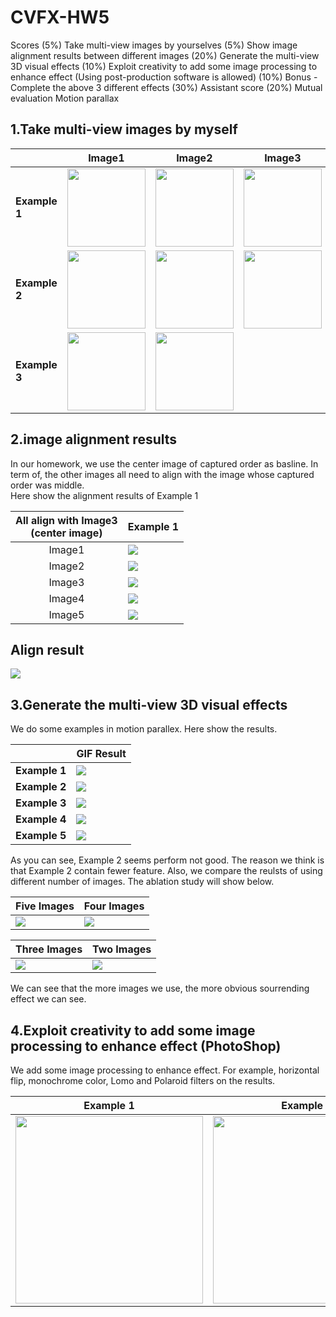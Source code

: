 # CVFX-HW5
Scores
(5%) Take multi-view images by yourselves
(5%) Show image alignment results between different images
(20%) Generate the multi-view 3D visual effects
(10%) Exploit creativity to add some image processing to enhance effect (Using post-production software is allowed)
(10%) Bonus - Complete the above 3 different effects
(30%) Assistant score
(20%) Mutual evaluation
Motion parallax
## 1.Take multi-view images by myself
|              |Image1|Image2|Image3|Image4|Image5|
|--------------|------|------|------|------|------|
|**Example 1**|<img width="125" height="125" src='src/tt1.jpg'>|<img width="125" height="125" src='src/tt2.jpg'>|<img width="125" height="125" src='src/tt3.jpg'>|<img width="125" height="125" src='src/tt4.jpg'>|<img width="125" height="125" src='src/tt5.jpg'>
|**Example 2**|<img width="125" height="125" src='src/gg1.jpg'>|<img width="125" height="125" src='src/gg2.jpg'>|<img width="125" height="125" src='src/gg3.jpg'>|<img width="125" height="125" src='src/gg4.jpg'>|
|**Example 3**|<img width="125" height="125" src='src/IMG_0065.JPG'>|<img width="125" height="125" src='src/IMG_0066.JPG'>|

## 2.image alignment results
In our homework, we use the center image of captured order as basline. In term of, the other images all need to align with the image whose captured order was middle. <br>
Here show the alignment results of Example 1 

|All align with Image3<br>(center image)|**Example 1**|
|:-------------------:|-------------|
|Image1|<img src='matching_fig/matching1.jpg'>|
|Image2|<img src='matching_fig/matching2.jpg'>|
|Image3|<img src='matching_fig/matching3.jpg'>|
|Image4|<img src='matching_fig/matching4.jpg'>|
|Image5|<img src='matching_fig/matching5.jpg'>|

## Align result
<img src='ggwp.png'>

## 3.Generate the multi-view 3D visual effects
We do some examples in motion parallex. Here show the results.

|             |**GIF Result**|
|:-----------:|--------------|
|**Example 1**|<img src='ttt.gif'>|
|**Example 2**|<img src='ggg.gif'>|
|**Example 3**|<img src='aaa.gif'>|
|**Example 4**|<img src='result_1.gif'>|
|**Example 5**|<img src='result_2.gif'>|

As you can see, Example 2 seems perform not good. The reason we think is that Example 2 contain fewer feature.
Also, we compare the reulsts of using different number of images. The ablation study will show below.

|Five Images|Four Images|
|--------------------|----------------------|
|<img src='ttt.gif'>|<img src='ttt1.gif'>|

|Three Images|Two Images|
|--------------------|----------------------|
|<img src='ttt2.gif'>|<img src='ttt3.gif'>|

We can see that the more images we use, the more obvious sourrending effect we can see.

## 4.Exploit creativity to add some image processing to enhance effect (PhotoShop)

We add some image processing to enhance effect. For example, horizontal flip, monochrome color, Lomo and Polaroid filters on the results.

|Example 1|Example 2|Example 3|
|---|---|---|
|<img src='filter/result_1_.gif' width="300">|<img src='filter/result_2_.gif' width="300">|<img src='filter/ttt_.gif' width="300">|
